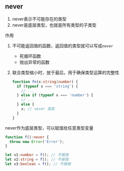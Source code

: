 ## never

1. never表示不可能存在的类型
2. never是底层类型，也就是所有类型的子类型



作用

1. 不可能返回值的函数，返回值的类型就可以写成`never`

   + 死循环函数
   + 抛出异常的函数

2. 联合类型缩小时，放于最后，用于确保类型运算的完整性

   ```ts
   function fn(x:string|number) {
     if (typeof x === 'string') {
       // ...
     } else if (typeof x === 'number') {
       // ...
     } else {
       x; // never 类型
     }
   }
   ```



never作为底层类型，可以赋值给任意类型变量

```ts
function f():never {
  throw new Error('Error');
}

let v1:number = f(); // 不报错
let v2:string = f(); // 不报错
let v3:boolean = f(); // 不报错
```

